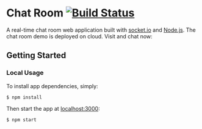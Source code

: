 # Chat Room [![Build Status](https://travis-ci.org/tsoliangwu0130/chat-room.svg?branch=master)](https://travis-ci.org/tsoliangwu0130/chat-room)

A real-time chat room web application built with [socket.io](https://socket.io/) and [Node.js](https://nodejs.org/en/).
The chat room demo is deployed on cloud. Visit and chat now:

## Getting Started

### Local Usage

To install app dependencies, simply:

`$ npm install`

Then start the app at [localhost:3000](localhost:3000):

`$ npm start`
